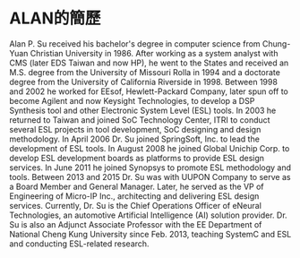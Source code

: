# ALAN的簡歷
Alan P. Su received his bachelor's degree in computer science from Chung-Yuan Christian University in 1986. After working as a system analyst with CMS (later EDS Taiwan and now HP), he went to the States and received an M.S. degree from the University of Missouri Rolla in 1994 and a doctorate degree from the University of California Riverside in 1998. Between 1998 and 2002 he worked for EEsof, Hewlett-Packard Company, later spun off to become Agilent and now Keysight Technologies, to develop a DSP Synthesis tool and other Electronic System Level (ESL) tools. In 2003 he returned to Taiwan and joined SoC Technology Center, ITRI to conduct several ESL projects in tool development, SoC designing and design methodology. In April 2006 Dr. Su joined SpringSoft, Inc. to lead the development of ESL tools. In August 2008 he joined Global Unichip Corp. to develop ESL development boards as platforms to provide ESL design services. In June 2011 he joined Synopsys to promote ESL methodology and tools. Between 2013 and 2015 Dr. Su was with UUPON Company to serve as a Board Member and General Manager. Later, he served as the VP of Engineering of Micro-IP Inc., architecting and delivering ESL design services. Currently, Dr. Su is the Chief Operations Officer of eNeural Technologies, an automotive Artificial Intelligence (AI) solution provider. Dr. Su is also an Adjunct Associate Professor with the EE Department of National Cheng Kung University since Feb. 2013, teaching SystemC and ESL and conducting ESL-related research.
